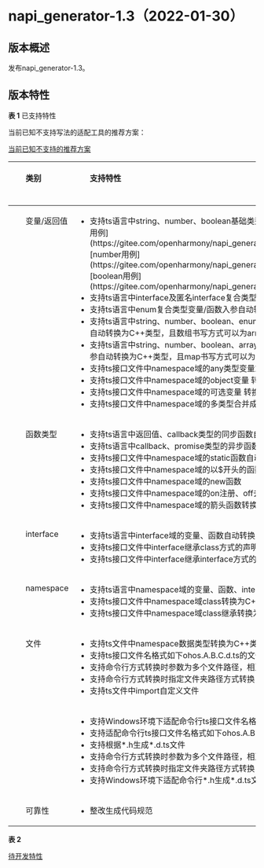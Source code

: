 # napi_generator-1.3（2022-01-30）

## 版本概述<a name="section249611124916"></a>

发布napi_generator-1.3。

## 版本特性<a name="section249611124917"></a>
**表 1**  已支持特性

当前已知不支持写法的适配工具的推荐方案：

[当前已知不支持的推荐方案](https://gitee.com/openharmony/napi_generator/blob/master/docs/SOLUTION.md)

<a name="table143385853320"></a>

<table><thead align="left"><tr id="row53375863312"><th class="cellrowborder" valign="top" width="18%" id="mcps1.2.3.1.1"><p id="p20331858193317"><a name="p20331858193317"></a><a name="p20331858193317"></a><ul>类别</ul></p>
</th>
<th class="cellrowborder" valign="top" width="70%" id="mcps1.2.3.1.2"><p id="p1133115820331"><a name="p1133115820331"></a><a name="p1133115820331"></a><ul>支持特性</ul></p>
</th>
<th class="cellrowborder" valign="top" width="12%" id="mcps1.2.3.1.3"><p id="p1133115820332"><a name="p1133115820332"></a><a name="p1133115820332"></a><ul>版本号</ul></p>
</th>
</tr>
</thead>
<tbody><tr id="row333115812331"><td class="cellrowborder" valign="top" width="18%" headers="mcps1.2.3.1.1 "><p id="p2142111345714"><a name="p2142111345714"></a><a name="p2142111345714"></a><ul>变量/返回值</ul></p>
</td>
<td class="cellrowborder" valign="top" width="70%" headers="mcps1.2.3.1.2 "><a name="ul9264132010"></a><a name="ul9264132010"></a><ul id="ul9264132010"><li>支持ts语言中string、number、boolean基础类型的变量/函数入参自动转换为C++类型[string用例](https://gitee.com/openharmony/napi_generator/tree/master/test/storytest/test_callback)[number用例](https://gitee.com/openharmony/napi_generator/tree/master/test/storytest/test_callback)[boolean用例](https://gitee.com/openharmony/napi_generator/tree/master/test/storytest/test_callback)</li><li>支持ts语言中interface及匿名interface复合类型的变量/函数入参自动转换为C++类型</li><li>支持ts语言中enum复合类型变量/函数入参自动转换为C++类型</li><li>支持ts语言中string、number、boolean、enum、interface、map数组类型的变量/函数入参自动转换为C++类型，且数组书写方式可以为array<>或[]两种</li><li>支持ts语言中string、number、boolean、array、map、interface的map类型的变量/函数入参自动转换为C++类型，且map书写方式可以为{[key:string]:any}或Map<>两种</li>  <li>支持ts接口文件中namespace域的any类型变量或函数参数转换为对应C++类型变量</li><li>支持ts接口文件中namespace域的object变量 转换为对应C++变量</li><li>支持ts接口文件中namespace域的可选变量 转换为对应的C++变量</li><li>支持ts接口文件中namespace域的多类型合并成新类型的变量转换为对应C++类型变量</li></ul>
</td>
<td class="cellrowborder" valign="top" width="12%" headers="mcps1.2.3.1.3 "><p id="p2142111345715"><a name="p2142111345715"></a><a name="p2142111345715"></a><ul>V1.2</ul></p>
</td>
</tr>
<tr id="row334175803317"><td class="cellrowborder" valign="top" width="18%" headers="mcps1.2.3.1.1 "><p id="p382391145710"><a name="p382391145710"></a><a name="p382391145710"></a><ul>函数类型</ul></p>
</td>
<td class="cellrowborder" valign="top" width="70%" headers="mcps1.2.3.1.2 "><a name="ul334485413318"></a><a name="ul334485413318"></a><ul id="ul334485413318"><li>支持ts语言中返回值、callback类型的同步函数自动转换为C++类型</li><li>支持ts语言中callback、promise类型的异步函数自动转换为C++类型</li><li>支持ts接口文件中namespace域的static函数自动转换为对应C++的函数</li><li>支持ts接口文件中namespace域的以$开头的函数自动转换为对应C++的自动函数</li><li>支持ts接口文件中namespace域的new函数</li><li>支持ts接口文件中namespace域的on注册、off去注册函数</li><li>支持ts接口文件中namespace域的箭头函数转换为对应C++的函数</li></ul>
</td>
<td class="cellrowborder" valign="top" width="12%" headers="mcps1.2.3.1.3 "><p id="p2142111345716"><a name="p2142111345716"></a><a name="p2142111345716"></a><ul>V1.2</ul></p>
</td>
</tr>
<tr id="row834358143319"><td class="cellrowborder" valign="top" width="18%" headers="mcps1.2.3.1.1 "><p id="p1818191195713"><a name="p1818191195713"></a><a name="p1818191195713"></a><ul>interface</ul></p>
</td>
<td class="cellrowborder" valign="top" width="70%" headers="mcps1.2.3.1.2 "><a name="ul4367144411512"></a><a name="ul4367144411512"></a><ul id="ul4367144411512"><li>支持ts语言中interface域的变量、函数自动转换为C++类型</li><li>支持ts接口文件中interface继承class方式的声明 对应的C++实现</li><li>支持ts接口文件中interface继承interface方式的声明 对应的C++实现</li></ul>
</td>
<td class="cellrowborder" valign="top" width="12%" headers="mcps1.2.3.1.3 "><p id="p2142111345717"><a name="p2142111345717"></a><a name="p2142111345717"></a><ul>V1.2</ul></p>
</td>
</tr>
<tr id="row119944512385"><td class="cellrowborder" valign="top" width="18%" headers="mcps1.2.3.1.1 "><p id="p919862210573"><a name="p919862210573"></a><a name="p919862210573"></a><ul>namespace</ul></p>
</td>
<td class="cellrowborder" valign="top" width="70%" headers="mcps1.2.3.1.2 "><a name="ul12374158862"></a><a name="ul12374158862"></a><ul id="ul12374158862"><li>支持ts语言中namespace域的变量、函数、interface自动转换为C++类型</li><li>支持ts接口文件中namespace域class转换为C++的class</li><li>支持ts接口文件中namespace域class继承转换为C++中继承的class</li> </ul>
</td>
<td class="cellrowborder" valign="top" width="12%" headers="mcps1.2.3.1.3 "><p id="p2142111345718"><a name="p2142111345718"></a><a name="p2142111345718"></a><ul>V1.2</ul></p>
</td>
</tr>
<tr id="row18711154213388"><td class="cellrowborder" valign="top" width="18%" headers="mcps1.2.3.1.1 " rowspan="2"><p id="p111921822185713"><a name="p111921822185713"></a><a name="p111921822185713"></a><ul>文件</ul></p>
</td>
<td class="cellrowborder" valign="top" width="70%" headers="mcps1.2.3.1.2 "><a name="ul94024441879"></a><a name="ul94024441879"></a><ul id="ul94024441879"><li>支持ts文件中namespace数据类型转换为C++类型</li><li>支持ts接口文件名格式如下ohos.A.B.C.d.ts的文件转换</li><li>支持命令行方式转换时参数为多个文件路径，相互之间用英文逗号分开</li><li>支持命令行方式转换时指定文件夹路径方式转换</li><li>支持ts文件中import自定义文件</li></ul>
</td>
<td class="cellrowborder" valign="top" width="12%" headers="mcps1.2.3.1.3 "><p id="p2142111345718"><a name="p2142111345718"></a><a name="p2142111345718"></a><ul>V1.2</ul></p>
</td>
</tr>
<tr id="row18711154213389">
<td class="cellrowborder" valign="top" width="70%" headers="mcps1.2.3.1.2 "><a name="ul94024441880"></a><a name="ul94024441880"></a><ul id="ul94024441880"><li>支持Windows环境下适配命令行ts接口文件名格式如下ohos.A.B.C.d.ts文件转换的IntelliJ插件</li><li>支持适配命令行ts接口文件名格式如下ohos.A.B.C.d.ts文件转换的VSCode插件</li><li>支持根据*.h生成*.d.ts文件</li><li>支持命令行方式转换时参数为多个文件路径，相互之间用英文逗号分开</li><li>支持命令行方式转换时指定文件夹路径方式转换</li><li>支持Windows环境下适配命令行*.h生成*.d.ts文件的IntelliJ插件</li></ul>
</td>
<td class="cellrowborder" valign="top" width="12%" headers="mcps1.2.3.1.3 "><p id="p2142111345719"><a name="p2142111345719"></a><a name="p2142111345719"></a><ul>V1.3</ul></p>
</td>
</tr>
<tr id="row119944512386"><td class="cellrowborder" valign="top" width="18%" headers="mcps1.2.3.1.1 "><p id="p919862210574"><a name="p919862210574"></a><a name="p919862210574"></a><ul>可靠性</ul></p>
</td>
<td class="cellrowborder" valign="top" width="70%" headers="mcps1.2.3.1.2 "><a name="ul12374158863"></a><a name="ul12374158863"></a><ul id="ul12374158863"><li>整改生成代码规范</li> </ul>
</td>
<td class="cellrowborder" valign="top" width="12%" headers="mcps1.2.3.1.3 "><p id="p2142111345720"><a name="p2142111345720"></a><a name="p2142111345720"></a><ul>V1.3</ul></p>
</td>
</tr>
</tbody>
</table>

**表 2** 

[待开发特性](https://gitee.com/openharmony/napi_generator/blob/master/docs/ROADMAP_ZH.md)

